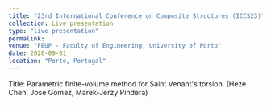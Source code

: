 ```yaml
---
title: "23rd International Conference on Composite Structures (ICCS23)"
collection: Live presentation
type: "live presentation"
permalink:
venue: "FEUP - Faculty of Engineering, University of Porto"
date: 2020-09-01
location: "Porto, Portugal"
---
```


Title: Parametric finite-volume method for Saint Venant's torsion. (Heze Chen, Jose Gomez, Marek-Jerzy Pindera)
